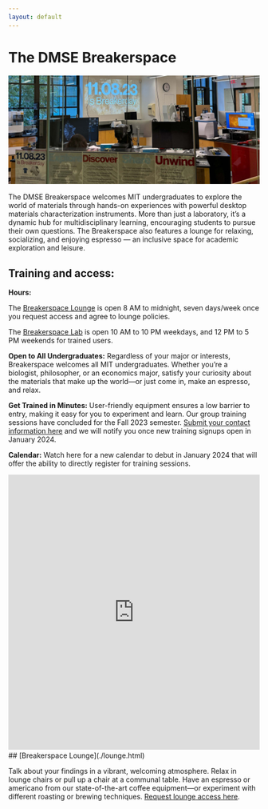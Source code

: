 ```yaml
---
layout: default
---
```


# The DMSE Breakerspace

![The DMSE Breakerspace](./assets/img/breakerday.JPG)

The DMSE Breakerspace welcomes MIT undergraduates to explore the world of materials through hands-on experiences with powerful desktop materials characterization instruments. More than just a laboratory, it’s a dynamic hub for multidisciplinary learning, encouraging students to pursue their own questions. The Breakerspace also features a lounge for relaxing, socializing, and enjoying espresso — an inclusive space for academic exploration and leisure.

## Training and access:

**Hours:** 

The [Breakerspace Lounge](./lounge.html) is open 8 AM to midnight, seven days/week once you request access and agree to lounge policies. 

The [Breakerspace Lab](./lab.html) is open 10 AM to 10 PM weekdays, and 12 PM to 5 PM weekends for trained users.

**Open to All Undergraduates:** Regardless of your major or interests, Breakerspace welcomes all MIT undergraduates. Whether you’re a biologist, philosopher, or an economics major, satisfy your curiosity about the materials that make up the world—or just come in, make an espresso, and relax.


**Get Trained in Minutes:** User-friendly equipment ensures a low barrier to entry, making it easy for you to experiment and learn. Our group training sessions have concluded for the Fall 2023 semester. [Submit your contact information here](https://docs.google.com/forms/d/e/1FAIpQLSfGpHiCqJ7jDvFa4AS-0jc4W5ePdHFoJUQFwze9eZ7DeGY2iQ/viewform?usp=sf_link) and we will notify you once new training signups open in January 2024. 

**Calendar:** Watch here for a new calendar to debut in January 2024 that will offer the ability to directly register for training sessions.

<iframe src="https://breakerspace.libcal.com/widget/events/calendar/monthly?&c=19408&monthly=1&inc=0&target=_blank&no_filters=0" style="border: 0" width="100%" height=550 frameborder="0" scrolling="auto"></iframe>

<br>
## [Breakerspace Lounge](./lounge.html)

Talk about your findings in a vibrant, welcoming atmosphere. Relax in lounge chairs or pull up a chair at a communal table. Have an espresso or americano from our state-of-the-art coffee equipment—or experiment with different roasting or brewing techniques. [Request lounge access here](https://docs.google.com/forms/d/e/1FAIpQLSdcX0J_sUQmiO0j15IHSrni4rX7LMLaILCjoXQOn4QriWAoHA/viewform?usp=sf_link).

